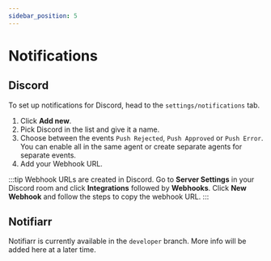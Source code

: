 ```yaml
---
sidebar_position: 5
---
```


# Notifications

## Discord

To set up notifications for Discord, head to the `settings/notifications` tab.

1. Click **Add new**.
2. Pick Discord in the list and give it a name.
3. Choose between the events `Push Rejected`, `Push Approved` or `Push Error`. You can enable all in the same agent or create separate agents for separate events.
4. Add your Webhook URL.

:::tip
Webhook URLs are created in Discord. Go to **Server Settings** in your Discord room and click **Integrations** followed by **Webhooks**. Click **New Webhook** and follow the steps to copy the webhook URL.
:::

## Notifiarr

Notifiarr is currently available in the `developer` branch.
More info will be added here at a later time.
